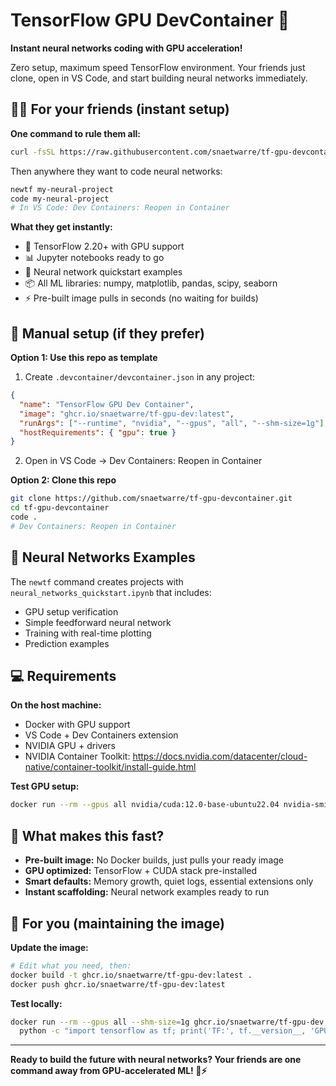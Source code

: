 # TensorFlow GPU DevContainer 🚀

**Instant neural networks coding with GPU acceleration!**

Zero setup, maximum speed TensorFlow environment. Your friends just clone, open in VS Code, and start building neural networks immediately.

## 🏃‍♂️ For your friends (instant setup)

**One command to rule them all:**
```bash
curl -fsSL https://raw.githubusercontent.com/snaetwarre/tf-gpu-devcontainer/main/scripts/install.sh | bash
```

Then anywhere they want to code neural networks:
```bash
newtf my-neural-project
code my-neural-project
# In VS Code: Dev Containers: Reopen in Container
```

**What they get instantly:**
- 🎯 TensorFlow 2.20+ with GPU support  
- 📊 Jupyter notebooks ready to go
- 🧠 Neural network quickstart examples
- 📦 All ML libraries: numpy, matplotlib, pandas, scipy, seaborn
- ⚡ Pre-built image pulls in seconds (no waiting for builds)

## 🔧 Manual setup (if they prefer)

**Option 1: Use this repo as template**
1. Create `.devcontainer/devcontainer.json` in any project:
```json
{
  "name": "TensorFlow GPU Dev Container",
  "image": "ghcr.io/snaetwarre/tf-gpu-dev:latest",
  "runArgs": ["--runtime", "nvidia", "--gpus", "all", "--shm-size=1g"],
  "hostRequirements": { "gpu": true }
}
```
2. Open in VS Code → Dev Containers: Reopen in Container

**Option 2: Clone this repo**
```bash
git clone https://github.com/snaetwarre/tf-gpu-devcontainer.git
cd tf-gpu-devcontainer
code .
# Dev Containers: Reopen in Container
```

## 🧠 Neural Networks Examples

The `newtf` command creates projects with `neural_networks_quickstart.ipynb` that includes:
- GPU setup verification
- Simple feedforward neural network
- Training with real-time plotting
- Prediction examples

## 💻 Requirements

**On the host machine:**
- Docker with GPU support
- VS Code + Dev Containers extension  
- NVIDIA GPU + drivers
- NVIDIA Container Toolkit: https://docs.nvidia.com/datacenter/cloud-native/container-toolkit/install-guide.html

**Test GPU setup:**
```bash
docker run --rm --gpus all nvidia/cuda:12.0-base-ubuntu22.04 nvidia-smi
```

## 🚀 What makes this fast?

- **Pre-built image:** No Docker builds, just pulls your ready image
- **GPU optimized:** TensorFlow + CUDA stack pre-installed  
- **Smart defaults:** Memory growth, quiet logs, essential extensions only
- **Instant scaffolding:** Neural network examples ready to run

## 🔄 For you (maintaining the image)

**Update the image:**
```bash
# Edit what you need, then:
docker build -t ghcr.io/snaetwarre/tf-gpu-dev:latest .
docker push ghcr.io/snaetwarre/tf-gpu-dev:latest
```

**Test locally:**
```bash
docker run --rm --gpus all --shm-size=1g ghcr.io/snaetwarre/tf-gpu-dev:latest \
  python -c "import tensorflow as tf; print('TF:', tf.__version__, 'GPUs:', tf.config.list_physical_devices('GPU'))"
```

---

**Ready to build the future with neural networks? Your friends are one command away from GPU-accelerated ML! 🤖⚡**